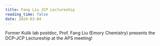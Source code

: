 ```yaml
---
title: Fang Liu JCP Lectureship
reading_time: false
date: 2024-03-04
---
```


Former Kulik lab postdoc, Prof. Fang Liu (Emory Chemistry) presents the DCP-JCP Lectureship at the APS meeting!

<!--more-->
